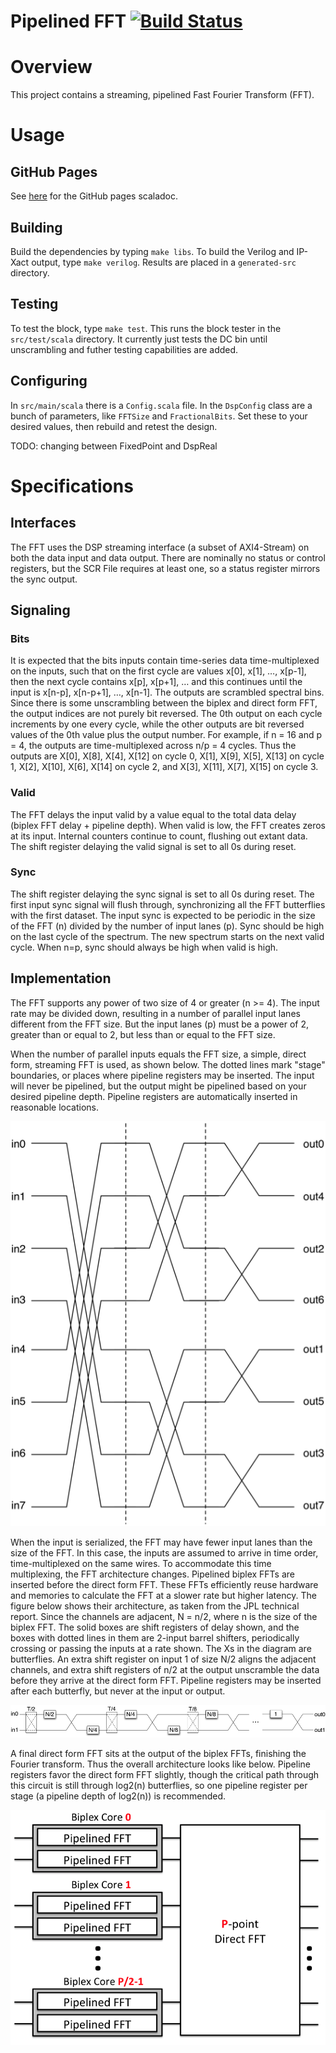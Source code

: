 Pipelined FFT [![Build Status](https://travis-ci.org/ucb-art/fft.svg?branch=master)](https://travis-ci.org/ucb-art/fft)
=======================

# Overview

This project contains a streaming, pipelined Fast Fourier Transform (FFT).

# Usage

## GitHub Pages

See [here](https://ucb-art.github.io/fft/latest/api/) for the GitHub pages scaladoc.

## Building

Build the dependencies by typing `make libs`.
To build the Verilog and IP-Xact output, type `make verilog`.
Results are placed in a `generated-src` directory.

## Testing

To test the block, type `make test`.
This runs the block tester in the `src/test/scala` directory.
It currently just tests the DC bin until unscrambling and futher testing capabilities are added.

## Configuring

In `src/main/scala` there is a `Config.scala` file.
In the `DspConfig` class are a bunch of parameters, like `FFTSize` and `FractionalBits`.
Set these to your desired values, then rebuild and retest the design.

TODO: changing between FixedPoint and DspReal


# Specifications

## Interfaces

The FFT uses the DSP streaming interface (a subset of AXI4-Stream) on both the data input and data output.
There are nominally no status or control registers, but the SCR File requires at least one, so a status register mirrors the sync output.

## Signaling

### Bits

It is expected that the bits inputs contain time-series data time-multiplexed on the inputs, such that on the first cycle are values x[0], x[1], …, x[p-1], then the next cycle contains x[p], x[p+1], … and this continues until the input is x[n-p], x[n-p+1], …, x[n-1]. 
The outputs are scrambled spectral bins. 
Since there is some unscrambling between the biplex and direct form FFT, the output indices are not purely bit reversed. 
The 0th output on each cycle increments by one every cycle, while the other outputs are bit reversed values of the 0th value plus the output number. 
For example, if n = 16 and p = 4, the outputs are time-multiplexed across n/p = 4 cycles. 
Thus the outputs are X[0], X[8], X[4], X[12] on cycle 0, X[1], X[9], X[5], X[13] on cycle 1, X[2], X[10], X[6], X[14] on cycle 2, and X[3], X[11], X[7], X[15] on cycle 3.

### Valid

The FFT delays the input valid by a value equal to the total data delay (biplex FFT delay + pipeline depth).
When valid is low, the FFT creates zeros at its input.
Internal counters continue to count, flushing out extant data.
The shift register delaying the valid signal is set to all 0s during reset.

### Sync

The shift register delaying the sync signal is set to all 0s during reset.
The first input sync signal will flush through, synchronizing all the FFT butterflies with the first dataset. 
The input sync is expected to be periodic in the size of the FFT (n) divided by the number of input lanes (p). 
Sync should be high on the last cycle of the spectrum. 
The new spectrum starts on the next valid cycle. 
When n=p, sync should always be high when valid is high.

## Implementation

The FFT supports any power of two size of 4 or greater (n >= 4). 
The input rate may be divided down, resulting in a number of parallel input lanes different from the FFT size. 
But the input lanes (p) must be a power of 2, greater than or equal to 2, but less than or equal to the FFT size. 

When the number of parallel inputs equals the FFT size, a simple, direct form, streaming FFT is used, as shown below. 
The dotted lines mark "stage" boundaries, or places where pipeline registers may be inserted. 
The input will never be pipelined, but the output might be pipelined based on your desired pipeline depth. 
Pipeline registers are automatically inserted in reasonable locations.

![In-place FFT](/doc/inplacefft.png?raw=true)

When the input is serialized, the FFT may have fewer input lanes than the size of the FFT. 
In this case, the inputs are assumed to arrive in time order, time-multiplexed on the same wires. 
To accommodate this time multiplexing, the FFT architecture changes. 
Pipelined biplex FFTs are inserted before the direct form FFT. 
These FFTs efficiently reuse hardware and memories to calculate the FFT at a slower rate but higher latency. 
The figure below shows their architecture, as taken from the JPL technical report. 
Since the channels are adjacent, N = n/2, where n is the size of the biplex FFT. 
The solid boxes are shift registers of delay shown, and the boxes with dotted lines in them are 2-input barrel shifters, periodically crossing or passing the inputs at a rate shown. 
The Xs in the diagram are butterflies. 
An extra shift register on input 1 of size N/2 aligns the adjacent channels, and extra shift registers of n/2 at the output unscramble the data before they arrive at the direct form FFT. 
Pipeline registers may be inserted after each butterfly, but never at the input or output.

![Biplex FFT](/doc/biplexfft.png?raw=true)

A final direct form FFT sits at the output of the biplex FFTs, finishing the Fourier transform. 
Thus the overall architecture looks like below. 
Pipeline registers favor the direct form FFT slightly, though the critical path through this circuit is still through log2(n) butterflies, so one pipeline register per stage (a pipeline depth of log2(n)) is recommended.

![Split FFT](/doc/splitfft.png?raw=true)

